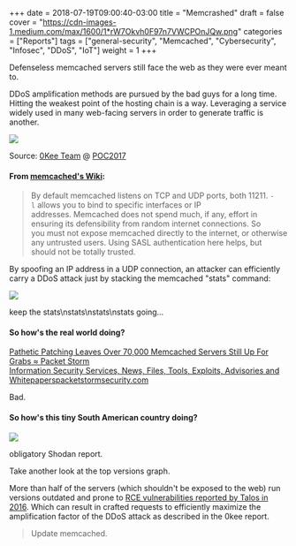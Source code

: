 +++
date = 2018-07-19T09:00:40-03:00
title = "Memcrashed"
draft = false
cover = "https://cdn-images-1.medium.com/max/1600/1*rW7Okvh0F97n7VWCPOnJQw.png"
categories = ["Reports"]
tags = ["general-security", "Memcached", "Cybersecurity", "Infosec", "DDoS", "IoT"]
weight = 1
+++

Defenseless memcached servers still face the web as they were ever meant to.

<!--more-->

DDoS amplification methods are pursued by the bad guys for a long time. Hitting the weakest point of the hosting chain is a way. Leveraging a service widely used in many web-facing servers in order to generate traffic is another.

![](https://cdn-images-1.medium.com/max/800/1*rW7Okvh0F97n7VWCPOnJQw.png)

Source: [0Kee Team](https://0kee.360.cn/) @ [POC2017](http://powerofcommunity.net/2017.htm)

#### From [memcached's Wiki](https://github.com/memcached/memcached/wiki/ConfiguringServer#networking):

> By default memcached listens on TCP and UDP ports, both 11211. `-l` allows you to bind to specific interfaces or IP addresses. Memcached does not spend much, if any, effort in ensuring its defensibility from random internet connections. So you must not expose memcached directly to the internet, or otherwise any untrusted users. Using SASL authentication here helps, but should not be totally trusted.

By spoofing an IP address in a UDP connection, an attacker can efficiently carry a DDoS attack just by stacking the memcached "stats" command:

![](https://cdn-images-1.medium.com/max/800/1*dvSJ8Ed_Uycc0CIWnaMyiA.png)

keep the stats\nstats\nstats\nstats going...

#### So how's the real world doing?

[Pathetic Patching Leaves Over 70,000 Memcached Servers Still Up For Grabs ≈ Packet Storm\
Information Security Services, News, Files, Tools, Exploits, Advisories and Whitepaperspacketstormsecurity.com](https://packetstormsecurity.com/news/28039/Pathetic-Patching-Leaves-Over-70-000-Memcached-Servers-Still-Up-For-Grabs.html)

Bad.

#### So how's this tiny South American country doing?

![](https://cdn-images-1.medium.com/max/800/1*265QkRiGK0MQ0Zf5u26vNw.png)

obligatory Shodan report.

Take another look at the top versions graph.

More than half of the servers (which shouldn't be exposed to the web) run versions outdated and prone to [RCE vulnerabilities reported by Talos in 2016](http://blog.talosintelligence.com/2016/10/memcached-vulnerabilities.html). Which can result in crafted requests to efficiently maximize the amplification factor of the DDoS attack as described in the 0kee report.

> Update memcached.
